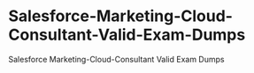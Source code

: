 # Salesforce-Marketing-Cloud-Consultant-Valid-Exam-Dumps
Salesforce Marketing-Cloud-Consultant Valid Exam Dumps
